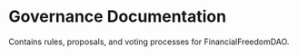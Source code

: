 # Governance Documentation
Contains rules, proposals, and voting processes for FinancialFreedomDAO.
